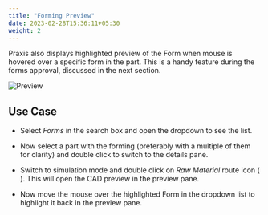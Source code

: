 ```yaml
---
title: "Forming Preview"
date: 2023-02-28T15:36:11+05:30
weight: 2
---
```


Praxis also displays highlighted preview of the Form when mouse is hovered over a specific form in  the part. This is a handy feature during the forms approval, discussed in the next section.


![Preview](/images/Preview.png)

Use Case
--------

- Select *Forms* in the search box and open the dropdown to see the list.

- Now select a part with the forming (preferably with a multiple of them for clarity) and double click to switch to the details pane.

- Switch to simulation mode and double click on _Raw Material_ route icon ( ). This will open the CAD preview in the preview pane.

- Now move the mouse over the highlighted Form in the dropdown list to highlight it back in the preview pane.

